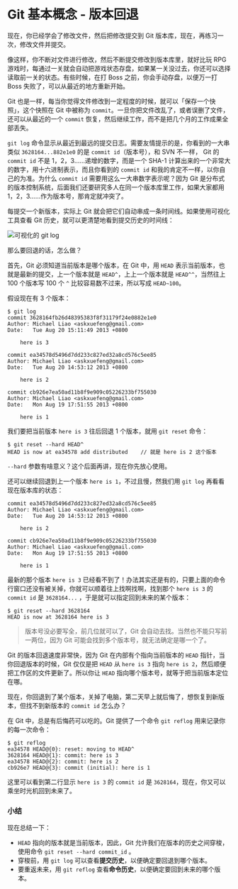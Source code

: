 # Git 基本概念 - 版本回退

现在，你已经学会了修改文件，然后把修改提交到 Git 版本库，现在，再练习一次，修改文件并提交。

像这样，你不断对文件进行修改，然后不断提交修改到版本库里，就好比玩 RPG 游戏时，每通过一关就会自动把游戏状态存盘，如果某一关没过去，你还可以选择读取前一关的状态。有些时候，在打 Boss 之前，你会手动存盘，以便万一打 Boss 失败了，可以从最近的地方重新开始。

Git 也是一样，每当你觉得文件修改到一定程度的时候，就可以「保存一个快照」，这个快照在 Git 中被称为 `commit`。一旦你把文件改乱了，或者误删了文件，还可以从最近的一个 `commit` 恢复，然后继续工作，而不是把几个月的工作成果全部丢失。

`git log` 命令显示从最近到最远的提交日志。需要友情提示的是，你看到的一大串类似 `3628164...882e1e0` 的是 `commit id`（版本号），和 SVN 不一样， Git 的 `commit id` 不是 1，2，3……递增的数字，而是一个 SHA-1 计算出来的一个非常大的数字，用十六进制表示，而且你看到的 `commit id` 和我的肯定不一样，以你自己的为准。为什么 `commit id` 需要用这么一大串数字表示呢？因为 Git 是分布式的版本控制系统，后面我们还要研究多人在同一个版本库里工作，如果大家都用 1，2，3……作为版本号，那肯定就冲突了。

每提交一个新版本，实际上 Git 就会把它们自动串成一条时间线。如果使用可视化工具查看 Git 历史，就可以更清楚地看到提交历史的时间线：

![可视化的 git log](http://www.liaoxuefeng.com/files/attachments/001384907545599be4a60a0b5044447b47c8d8b805a25d2000/0 "可视化的 git log")

那么要回退的话，怎么做？

首先，Git 必须知道当前版本是哪个版本，在 Git 中，用 `HEAD` 表示当前版本，也就是最新的提交，上一个版本就是 `HEAD^`，上上一个版本就是 `HEAD^^`，当然往上 100 个版本写 100 个 `^` 比较容易数不过来，所以写成 `HEAD~100`。

假设现在有 3 个版本：

	$ git log
	commit 3628164fb26d48395383f8f31179f24e0882e1e0
	Author: Michael Liao <askxuefeng@gmail.com>
	Date:   Tue Aug 20 15:11:49 2013 +0800
	
	    here is 3
	
	commit ea34578d5496d7dd233c827ed32a8cd576c5ee85
	Author: Michael Liao <askxuefeng@gmail.com>
	Date:   Tue Aug 20 14:53:12 2013 +0800
	
	    here is 2
	
	commit cb926e7ea50ad11b8f9e909c05226233bf755030
	Author: Michael Liao <askxuefeng@gmail.com>
	Date:   Mon Aug 19 17:51:55 2013 +0800
	
	    here is 1

我们要把当前版本 `here is 3` 往后回退 1 个版本，就用 `git reset` 命令：

	$ git reset --hard HEAD^
	HEAD is now at ea34578 add distributed    // 就是 here is 2 这个版本

`--hard` 参数有啥意义？这个后面再讲，现在你先放心使用。

还可以继续回退到上一个版本 `here is 1`，不过且慢，然我们用 `git log` 再看看现在版本库的状态：

	commit ea34578d5496d7dd233c827ed32a8cd576c5ee85
	Author: Michael Liao <askxuefeng@gmail.com>
	Date:   Tue Aug 20 14:53:12 2013 +0800
	
	    here is 2
	
	commit cb926e7ea50ad11b8f9e909c05226233bf755030
	Author: Michael Liao <askxuefeng@gmail.com>
	Date:   Mon Aug 19 17:51:55 2013 +0800
	
	    here is 1

最新的那个版本 `here is 3` 已经看不到了！办法其实还是有的，只要上面的命令行窗口还没有被关掉，你就可以顺着往上找啊找啊，找到那个 `here is 3` 的 `commit id` 是 `3628164...` ，于是就可以指定回到未来的某个版本：

	$ git reset --hard 3628164
	HEAD is now at 3628164 here is 3

> 版本号没必要写全，前几位就可以了，Git 会自动去找。当然也不能只写前一两位，因为 Git 可能会找到多个版本号，就无法确定是哪一个了。

Git 的版本回退速度非常快，因为 Git 在内部有个指向当前版本的 `HEAD` 指针，当你回退版本的时候，Git 仅仅是把 `HEAD` 从 `here is 3` 指向 `here is 2`，然后顺便把工作区的文件更新了。所以你让 `HEAD` 指向哪个版本号，就等于把当前版本定位在哪。

现在，你回退到了某个版本，关掉了电脑，第二天早上就后悔了，想恢复到新版本，但找不到新版本的 `commit id` 怎么办？

在 Git 中，总是有后悔药可以吃的。Git 提供了一个命令 `git reflog` 用来记录你的每一次命令：

	$ git reflog
	ea34578 HEAD@{0}: reset: moving to HEAD^
	3628164 HEAD@{1}: commit: here is 3
	ea34578 HEAD@{2}: commit: here is 2
	cb926e7 HEAD@{3}: commit (initial): here is 1

这里可以看到第二行显示 `here is 3` 的 `commit id` 是 `3628164`，现在，你又可以乘坐时光机回到未来了。


### 小结

现在总结一下：

- `HEAD` 指向的版本就是当前版本，因此，Git 允许我们在版本的历史之间穿梭，使用命令 `git reset --hard commit_id` 。
- 穿梭前，用 `git log` 可以查看**提交历史**，以便确定要回退到哪个版本。
- 要重返未来，用 `git reflog` 查看**命令历史**，以便确定要回到未来的哪个版本。  




















